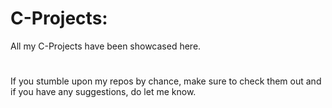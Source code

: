 # C-Projects:
All my C-Projects have been showcased here.
#
If you stumble upon my repos by chance, make sure to check them out and if you have any suggestions, do let me know.
